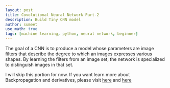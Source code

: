```yaml
---
layout: post
title: Covolutional Neural Network Part-2
description: Build Tiny CNN model
author: sumeet
use_math: true
tags: [machine learning, python, neural network, beginner]
---
```




The goal of a CNN is to produce a model whose parameters are image filters that describe the degree to which an images expresses various shapes. By learning the filters from an image set, the network is specialized to distinguish images in that set. 


I will skip this portion for now. If you want learn more about Backpropagation and derivatives, please visit [here](http://colah.github.io/posts/2015-08-Backprop/) and [here](http://neuralnetworksanddeeplearning.com/chap2.html)

